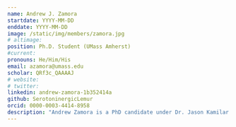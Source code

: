 ```yaml
---
name: Andrew J. Zamora
startdate: YYYY-MM-DD
enddate: YYYY-MM-DD
image: /static/img/members/zamora.jpg
# altimage:
position: Ph.D. Student (UMass Amherst)
#current:
pronouns: He/Him/His
email: azamora@umass.edu
scholar: QRf3c_QAAAAJ
# website:
# twitter:
linkedin: andrew-zamora-1b352414a
github: SerotoninergicLemur
orcid: 0000-0003-4414-8958
description: "Andrew Zamora is a PhD candidate under Dr. Jason Kamilar at the University of Massachusetts, Amherst. He uses comparative genomics to investigate how genetic networks involved in the regulation of social behavior have evolved across Indriid primates and how the evolutionary history of those networks has been potentially shaped by the ecological and social environment of each species. Andrew has also studied primate socioecology, community structure, phylogenetics, functional morphometrics, and cognition in a variety of extant and extinct taxa. He's had the pleasure of studying two terrific primate species (Propithecus edwardsi and P. deckenii) in Madagascar and really misses the people he worked with and food he would eat while he was there."
---
```


